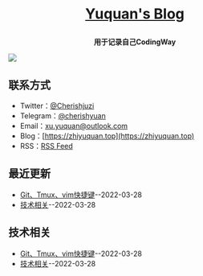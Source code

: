 **<p align="center">[Yuquan's Blog](https://cherishyuan.github.io)</p>**
====

**<p align="center">用于记录自己CodingWay</p>**
[![](https://gitee.com/xu-yuquan/picture-markdown/raw/master/index.jpg)](https://cherishyuan.github.io)

## 联系方式
- Twitter：[@Cherishjuzi](https://twitter.com/Cherishjuzi)
- Telegram：[@cherishyuan](https://t.me/cherishyuan)
- Email：[xu.yuquan@outlook.com](mailto:xu.yuquan@outlook.com)
- Blog：[https://zhiyuquan.top](https://zhiyuquan.top)
- RSS：[RSS Feed](https://raw.githubusercontent.com/cherishyuan/blog/master/feed.xml)
## 最近更新
- [Git、Tmux、vim快捷键](https://github.com/cherishyuan/blog/issues/2)--2022-03-28
- [技术相关](https://github.com/cherishyuan/blog/issues/1)--2022-03-28
## 技术相关
- [Git、Tmux、vim快捷键](https://github.com/cherishyuan/blog/issues/2)--2022-03-28
- [技术相关](https://github.com/cherishyuan/blog/issues/1)--2022-03-28
